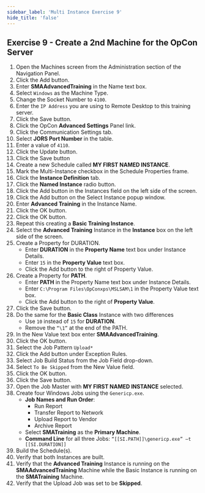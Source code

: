 ```yaml
---
sidebar_label: 'Multi Instance Exercise 9'
hide_title: 'false'
---
```


## Exercise 9 - Create a 2nd Machine for the OpCon Server

1.	Open the Machines screen from the Administration section of the Navigation Panel.
2.	Click the Add button.
3.	Enter **SMAAdvancedTraining** in the Name text box.
4.	Select ```Windows``` as the Machine Type.
5.	Change the Socket Number to ```4100```.
6.	Enter the ```IP Address``` you are using to Remote Desktop to this training server.
7.	Click the Save button.
8.	Click the OpCon **Advanced Settings** Panel link.
9.	Click the Communication Settings tab.
10.	Select **JORS Port Number** in the table.
11.	Enter a value of ```4110```.
12.	Click the Update button.
13.	Click the Save button
14.	Create a new Schedule called **MY FIRST NAMED INSTANCE**. 
15.	Mark the Multi-Instance checkbox in the Schedule Properties frame.
16.	Click the **Instance Definition** tab.
17.	Click the **Named Instance** radio button.
18.	Click the Add button in the Instances field on the left side of the screen.
19.	Click the Add button on the Select Instance popup window.
20.	Enter **Advanced Training** in the Instance Name.
21.	Click the OK button.
22.	Click the OK button.
23.	Repeat this creating a **Basic Training Instance**.
24.	Select the **Advanced Training** Instance in the **Instance** box on the left side of the screen.
25.	Create a Property for DURATION.
    * Enter **DURATION** in the **Property Name** text box under Instance Details.
    * Enter ```15``` in the **Property Value** text box.
    * Click the Add button to the right of Property Value.
26.	Create a Property for **PATH**.
    * Enter **PATH** in the Property Name text box under Instance Details.
    * Enter ```C:\Program Files\OpConxps\MSLSAM\1``` in the Property Value text box.  
    * Click the Add button to the right of **Property Value**.
27.	Click the Save button.
28.	Do the same for the **Basic Class** Instance with two differences
    * Use ```10``` instead of ```15``` for **DURATION**.
    * Remove the ```“\1”``` at the end of the PATH.
29.	In the New Value text box enter **SMAAdvancedTraining**. 
30.	Click the OK button.
31.	Select the Job Pattern ```Upload*```
32.	Click the Add button under Exception Rules.
33.	Select Job Build Status from the Job Field drop-down.
34.	Select ```To Be Skipped``` from the New Value field.
35.	Click the OK button.
36.	Click the Save button.
37.	Open the Job Master with **MY FIRST NAMED INSTANCE** selected. 
38.	Create four Windows Jobs using the ```Genericp.exe```.
    * **Job Names and Run Order**:
        * Run Report
        * Transfer Report to Network
        * Upload Report to Vendor
        * Archive Report
    * Select **SMATraining** as the **Primary Machine**.  
    * **Command Line** for all three Jobs:   ```“[[SI.PATH]]\genericp.exe” –t [[SI.DURATION]]```
39.	Build the Schedule(s).
40.	Verify that both Instances are built.
41.	Verify that the **Advanced Training** Instance is running on the **SMAAdvancedTraining** Machine while the Basic Instance is running on the **SMATraining** Machine. 
42.	Verify that the Upload Job was set to be **Skipped**.